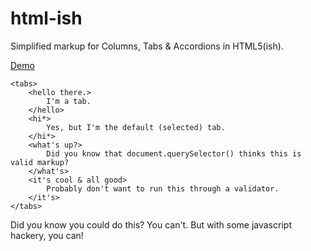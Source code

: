 # html-ish
Simplified markup for Columns, Tabs &amp; Accordions in HTML5(ish).

[Demo](http://frumbert.org/demo/html-ish/index.html)

    <tabs>
        <hello there.>
            I'm a tab.
        </hello>
        <hi*>
            Yes, but I'm the default (selected) tab.
        </hi*>
        <what's up?>
            Did you know that document.querySelector() thinks this is valid markup?
        </what's>
        <it's cool & all good>
            Probably don't want to run this through a validator.
        </it's>
    </tabs>

Did you know you could do this? You can't. But with some javascript hackery, you can!